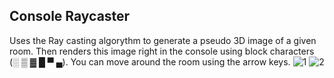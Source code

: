 ## Console Raycaster
Uses the Ray casting algorythm to generate a pseudo 3D image of a given room. Then renders this image right in the console using block characters (░ ▒ ▓ █ ▀ ▄). You can move around the room using the arrow keys.
![1](https://user-images.githubusercontent.com/98107123/192844203-7cdc4f19-80f0-49eb-96b2-b048506ca906.png)
![2](https://user-images.githubusercontent.com/98107123/192844212-a79ab2d1-436c-4546-8679-1affd0c43356.png)
